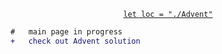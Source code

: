 <p align="center">
  <a href = "https://an-alch3mist.github.io/Advent" ><code>let loc = "./Advent"</code></a>
</p>


```diff
#   main page in progress
+   check out Advent solution
```
